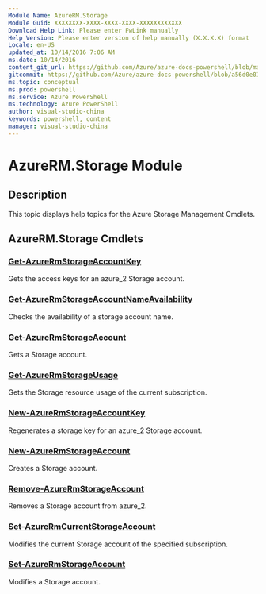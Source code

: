 ```yaml
---
Module Name: AzureRM.Storage
Module Guid: XXXXXXXX-XXXX-XXXX-XXXX-XXXXXXXXXXXX
Download Help Link: Please enter FwLink manually
Help Version: Please enter version of help manually (X.X.X.X) format
Locale: en-US
updated_at: 10/14/2016 7:06 AM
ms.date: 10/14/2016
content_git_url: https://github.com/Azure/azure-docs-powershell/blob/master/azureps-cmdlets-docs/ResourceManager/AzureRM.Storage/v1.0/CmdletMDs/AzureRM.Storage.md
gitcommit: https://github.com/Azure/azure-docs-powershell/blob/a56d0e01e65c2c33aa2af13dd29addc94ead6e88/azureps-cmdlets-docs/ResourceManager/AzureRM.Storage/v1.0/CmdletMDs/AzureRM.Storage.md
ms.topic: conceptual
ms.prod: powershell
ms.service: Azure PowerShell
ms.technology: Azure PowerShell
author: visual-studio-china
keywords: powershell, content
manager: visual-studio-china
---
```


# AzureRM.Storage Module
## Description
This topic displays help topics for the Azure Storage Management Cmdlets.

## AzureRM.Storage Cmdlets
### [Get-AzureRmStorageAccountKey](Get-AzureRmStorageAccountKey.md)
Gets the access keys for an azure_2 Storage account.


### [Get-AzureRmStorageAccountNameAvailability](Get-AzureRmStorageAccountNameAvailability.md)
Checks the availability of a storage account name.


### [Get-AzureRmStorageAccount](Get-AzureRmStorageAccount.md)
Gets a Storage account.


### [Get-AzureRmStorageUsage](Get-AzureRmStorageUsage.md)
Gets the Storage resource usage of the current subscription.


### [New-AzureRmStorageAccountKey](New-AzureRmStorageAccountKey.md)
Regenerates a storage key for an azure_2 Storage account.


### [New-AzureRmStorageAccount](New-AzureRmStorageAccount.md)
Creates a Storage account.


### [Remove-AzureRmStorageAccount](Remove-AzureRmStorageAccount.md)
Removes a Storage account from azure_2.


### [Set-AzureRmCurrentStorageAccount](Set-AzureRmCurrentStorageAccount.md)
Modifies the current Storage account of the specified subscription.


### [Set-AzureRmStorageAccount](Set-AzureRmStorageAccount.md)
Modifies a Storage account.



